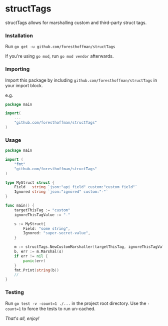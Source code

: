 # structTags

structTags allows for marshalling custom and third-party struct tags.

### Installation

Run `go get -u github.com/foresthoffman/structTags`

If you're using `go mod`, run `go mod vendor` afterwards.

### Importing

Import this package by including `github.com/foresthoffman/structTags` in your import block.

e.g.

```go
package main

import(
    ...
    "github.com/foresthoffman/structTags"
)
```

### Usage

```go
package main

import (
	"fmt"
	"github.com/foresthoffman/structTags"
)

type MyStruct struct {
	Field   string `json:"api_field" custom:"custom_field"`
	Ignored string `json:"ignored" custom:"-"`
}

func main() {
	targetThisTag := "custom"
	ignoreThisTagValue := "-"

	s := MyStruct{
		Field: "some string",
		Ignored: "super-secret-value",
	}

	m := structTags.NewCustomMarshaller(targetThisTag, ignoreThisTagValue)
	b, err := m.Marshal(s)
	if err != nil {
		panic(err)
    }
	fmt.Print(string(b))
	//
}
```

### Testing

Run `go test -v -count=1 ./...` in the project root directory. Use the `-count=1` to force the tests to run un-cached.

_That's all, enjoy!_